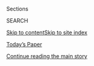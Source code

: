 <div id="app">

<div>

<div class="NYTAppHideMasthead css-1r6wvpq e1suatyy0">

<div class="section css-ui9rw0 e1suatyy2">

<div class="css-eph4ug er09x8g0">

<div class="css-6n7j50">

</div>

<span class="css-1dv1kvn">Sections</span>

<div class="css-10488qs">

<span class="css-1dv1kvn">SEARCH</span>

</div>

[Skip to content](#site-content)[Skip to site
index](#site-index)

</div>

<div class="css-10698na e1huz5gh0">

</div>

</div>

<div id="masthead-bar-one" class="section hasLinks css-15hmgas e1csuq9d3">

<div class="css-uqyvli e1csuq9d0">

</div>

<div class="css-1uqjmks e1csuq9d1">

</div>

<div class="css-9e9ivx">

[](https://myaccount.nytimes.com/auth/login?response_type=cookie&client_id=vi)

</div>

<div class="css-1bvtpon e1csuq9d2">

[Today’s Paper](https://www.nytimes.com/section/todayspaper)

</div>

</div>

</div>

</div>

<div data-aria-hidden="false">

<div id="site-content" data-role="main">

<div id="top-wrapper" class="css-15p45cc eaca97t0" type="top">

<div id="top-slug" class="css-19x0jxb eaca97t1" hidden="">

Advertisement

</div>

[Continue reading the main
story](#after-top)

<div class="ad top-wrapper" style="text-align:center;height:100%;display:block;min-height:90px">

<div id="top" class="place-ad" data-position="top" data-size-key="top">

</div>

</div>

<div id="after-top">

</div>

</div>

<div id="byline" class="section css-15h4p1b e9abtgs0">

<div class="css-1j21atc e1svk9qx1">

<div class="css-nfcc9b e1svk9qx3">

<div class="css-cnx41t">

![Portrait of Anemona
Hartocollis](https://static01.nyt.com/images/2018/06/13/multimedia/author-anemona-hartocollis/author-anemona-hartocollis-thumbLarge-v3.jpg)

</div>

<div class="css-vl9dhg e1svk9qx5">

<div class="css-1nrhkj6 e1svk9qx6">

# Anemona Hartocollis

</div>

## <span></span>

Anemona Hartocollis is a national correspondent for The New York Times,
covering higher education. She has covered [campus
protests](https://www.nytimes.com/2016/08/05/us/college-protests-alumni-donations.html)
and [black graduation
ceremonies](https://www.nytimes.com/2017/06/02/us/black-commencement-harvard.html).
She previously covered health and hospitals, writing stories about [the
death of a promising young
writer](http://www.nytimes.com/2012/07/29/nyregion/the-short-life-and-lonely-death-of-sabrina-seelig.html)
at a Brooklyn hospital, [transgender
surgery](https://www.nytimes.com/2015/06/17/nyregion/transgender-minors-gender-reassignment-surgery.html)
at a young age and [sedation in palliative
care](http://www.nytimes.com/2009/12/27/health/27sedation.html). While
covering courts, she wrote about the [fight over heiress Huguette
Clark’s
will](http://www.nytimes.com/2013/09/15/nyregion/the-two-wills-of-the-heiress-huguette-clark.html)
and the amazing [acquittal of a
man](http://www.nytimes.com/2007/01/20/nyregion/20murder.html) accused
of stabbing his wife to death. At one point, she wrote the [Coping
column](http://www.nytimes.com/2005/01/09/nyregion/thecity/when-the-foe-next-door-is-a-lot-like-you.html),
quirky tales of life in New York City. In 2015, she was sent to Greece
to cover [the financial
crisis](https://www.nytimes.com/2015/07/06/world/europe/greeks-emphatic-no-and-a-rebuke-over-austerity.html)
and ended up traveling by foot, train and bus from Idomeni, Greece, to
Denmark with the historic wave of Syrian and [other refugees crossing
Europe](https://www.nytimes.com/interactive/2015/10/22/world/europe/syrian-refugees.html)
that summer.

<span class="css-dd5dyy">More**</span>

</div>

</div>

</div>

<div>

<div id="mid1-wrapper" class="css-1mn4oms eaca97t0" type="rank">

<div id="mid1-slug" class="css-1tag3rd eaca97t1">

Advertisement

</div>

[Continue reading the main
story](#after-mid1)

<div id="mid1" class="ad mid1-wrapper" style="text-align:center;height:100%;display:block">

</div>

<div id="after-mid1">

</div>

</div>

</div>

<div class="css-185go5a e1o5byef0">

<div class="css-15cbhtu">

  - [Latest](#stream-panel)
  - <span class="css-6n7j50">Search</span>
    <div class="control">
    <div class="label-container css-1dv1kvn">
    Search
    </div>
    <div class="css-wm4t3d">
    **<span id="clear-search-input" class="css-1dv1kvn">Clear this text
    input</span>
    </div>
    </div>
    <span class="css-1iovbfw"></span>

<div id="stream-panel" class="section css-8msx5b e1jz0cab1">

<div class="css-13mho3u">

1.  
    
    <div class="css-1cp3ece">
    
    <div class="css-1l4spti">
    
    [](/2020/08/02/us/covid-college-reopening.html)
    
    <div class="css-79elbk">
    
    ![](https://static01.nyt.com/images/2020/07/31/us/00virus-collegeprep01/merlin_175178988_969779f2-30fe-46fa-bc7f-fa9c7a176a5c-thumbWide.jpg?quality=75&auto=webp&disable=upscale)
    
    </div>
    
    ## Covid Tests and Quarantines: Colleges Brace for an Uncertain Fall
    
    Colleges are racing to reconfigure dorms, expand testing programs
    and establish detailed social distancing rules. And then, what to do
    about sex?
    
    <div class="css-1nqbnmb ea5icrr0">
    
    By <span class="css-1n7hynb">Anemona Hartocollis <span>and</span>
    Shawn
    Hubler</span>
    
    </div>
    
    </div>
    
    <div class="css-1lc2l26 e1xfvim33">
    
    </div>
    
    </div>

2.  
    
    <div class="css-1cp3ece">
    
    <div class="css-1l4spti">
    
    [](/2020/07/14/us/coronavirus-international-foreign-student-visas.html)
    
    <div class="css-79elbk">
    
    ![](https://static01.nyt.com/images/2020/07/14/us/14virus-studentvisas/14virus-studentvisas-thumbWide.jpg?quality=75&auto=webp&disable=upscale)
    
    </div>
    
    ## U.S. Rescinds Plan to Strip Visas From International Students in Online Classes
    
    The Trump administration said it would no longer require foreign
    students to attend in-person classes during the coronavirus pandemic
    in order to remain in the country.
    
    <div class="css-1nqbnmb ea5icrr0">
    
    By <span class="css-1n7hynb">Miriam Jordan <span>and</span> Anemona
    Hartocollis</span>
    
    </div>
    
    </div>
    
    <div class="css-1lc2l26 e1xfvim33">
    
    </div>
    
    </div>

3.  
    
    <div class="css-1cp3ece">
    
    <div class="css-1l4spti">
    
    [](/2020/07/13/us/f1-student-visas-trump.html)
    
    <div class="css-79elbk">
    
    ![](https://static01.nyt.com/images/2020/07/13/us/13virus-studentvisas01/13virus-studentvisas01-thumbWide.jpg?quality=75&auto=webp&disable=upscale)
    
    </div>
    
    ## 17 States Sue to Block Student Visa Rules
    
    A legal battle between universities and the Trump administration
    over foreign students and online learning escalated on Monday, ahead
    of a critical federal court hearing.
    
    <div class="css-1nqbnmb ea5icrr0">
    
    By <span class="css-1n7hynb">Anemona
    Hartocollis</span>
    
    </div>
    
    </div>
    
    <div class="css-1lc2l26 e1xfvim33">
    
    </div>
    
    </div>

4.  
    
    <div class="css-1cp3ece">
    
    <div class="css-1l4spti">
    
    [](/2020/07/10/us/f1-student-visa-lawsuit.html)
    
    <div class="css-79elbk">
    
    ![](https://static01.nyt.com/images/2020/07/10/us/10VIRUS-VISAS-harvard/merlin_174372192_e50b3589-1944-48d1-8d81-0676f3bb07db-thumbWide.jpg?quality=75&auto=webp&disable=upscale)
    
    </div>
    
    ## As Universities Seek to Block Visa Rules, Trump Threatens Tax Status
    
    Harvard and M.I.T. want a court to protect foreign students taking
    online classes. After a hearing, President Trump said he was
    ordering a review of universities’ tax-exempt status.
    
    <div class="css-1nqbnmb ea5icrr0">
    
    By <span class="css-1n7hynb">Anemona Hartocollis <span>and</span>
    Miriam
    Jordan</span>
    
    </div>
    
    </div>
    
    <div class="css-1lc2l26 e1xfvim33">
    
    </div>
    
    </div>

5.  
    
    <div class="css-1cp3ece">
    
    <div class="css-1l4spti">
    
    [](/2020/07/08/us/harvard-mit-trump-ice-students.html)
    
    <div class="css-79elbk">
    
    ![](https://static01.nyt.com/images/2020/07/08/us/08virus-students/merlin_164324043_2059eb01-60ed-451b-a63f-94c5df83fb84-thumbWide.jpg?quality=75&auto=webp&disable=upscale)
    
    </div>
    
    ## Harvard and M.I.T. Sue to Stop Trump Visa Rules for Foreign Students
    
    Universities opposed a policy that would require students to take at
    least one in-person class or be denied permission to study in the
    United States.
    
    <div class="css-1nqbnmb ea5icrr0">
    
    By <span class="css-1n7hynb">Anemona Hartocollis <span>and</span>
    Miriam
    Jordan</span>
    
    </div>
    
    <div class="css-185051n">
    
    [阅读简体中文版](https://cn.nytimes.com/usa/20200709/harvard-mit-trump-ice-students/ "Read in Simplified Chinese")[閱讀繁體中文版](https://cn.nytimes.com/usa/20200709/harvard-mit-trump-ice-students/zh-hant/ "Read in Traditional Chinese")
    
    </div>
    
    </div>
    
    <div class="css-1lc2l26 e1xfvim33">
    
    </div>
    
    </div>

6.  
    
    <div class="css-1cp3ece">
    
    <div class="css-1l4spti">
    
    [](/2020/07/06/us/coronavirus-universities-colleges-reopening.html)
    
    <div class="css-79elbk">
    
    ![](https://static01.nyt.com/images/2020/07/06/us/06VIRUS-UNIVERSITIES/merlin_172952781_3cb0a600-f181-4bfe-8f35-b6f95d3a7f79-thumbWide.jpg?quality=75&auto=webp&disable=upscale)
    
    </div>
    
    ## Colleges Plan to Reopen Campuses, but for Just Some Students at a Time
    
    To provide some semblance of the campus experience during a
    pandemic, colleges say large chunks of the student body will have to
    stay away and study remotely for all or part of the year.
    
    <div class="css-1nqbnmb ea5icrr0">
    
    By <span class="css-1n7hynb">Anemona
    Hartocollis</span>
    
    </div>
    
    </div>
    
    <div class="css-1lc2l26 e1xfvim33">
    
    </div>
    
    </div>

7.  
    
    <div class="css-1cp3ece">
    
    <div class="css-1l4spti">
    
    [](/2020/07/03/us/coronavirus-college-professors.html)
    
    <div class="css-79elbk">
    
    ![](https://static01.nyt.com/images/2020/07/02/us/00virus-professors-01/00virus-professors-01-thumbWide.jpg?quality=75&auto=webp&disable=upscale)
    
    </div>
    
    ## Colleges Face Rising Revolt by Professors
    
    Most universities plan to bring students back to campus. But many of
    their teachers are concerned about joining them.
    
    <div class="css-1nqbnmb ea5icrr0">
    
    By <span class="css-1n7hynb">Anemona
    Hartocollis</span>
    
    </div>
    
    </div>
    
    <div class="css-1lc2l26 e1xfvim33">
    
    </div>
    
    </div>

8.  
    
    <div class="css-1cp3ece">
    
    <div class="css-1l4spti">
    
    [](/2020/06/22/us/coronavirus-universities-brain-drain.html)
    
    <div class="css-79elbk">
    
    ![](https://static01.nyt.com/images/2020/06/19/us/00VIRUS-WVU-campus/merlin_173623710_1be70d9c-4fdc-41e0-a5eb-0cd4d3e5ddfb-thumbWide.jpg?quality=75&auto=webp&disable=upscale)
    
    </div>
    
    ## Why Some State Universities Are Seeing an Influx
    
    The pandemic is giving a new competitive edge to states that have
    long seen their top students lured away by elite schools.
    
    <div class="css-1nqbnmb ea5icrr0">
    
    By <span class="css-1n7hynb">Anemona
    Hartocollis</span>
    
    </div>
    
    </div>
    
    <div class="css-1lc2l26 e1xfvim33">
    
    </div>
    
    </div>

9.  
    
    <div class="css-1cp3ece">
    
    <div class="css-1l4spti">
    
    [](/2020/06/02/us/at-home-sat-coronavirus.html)
    
    <div class="css-79elbk">
    
    ![](https://static01.nyt.com/images/2020/06/02/us/02VIRUS-SAT/02VIRUS-SAT-thumbWide.jpg?quality=75&auto=webp&disable=upscale)
    
    </div>
    
    ## College Board Scraps Plans for SAT at Home
    
    The organization that oversees the standardized test used for
    college admissions said the technology requirements for taking it
    remotely would be too great for some students.
    
    <div class="css-1nqbnmb ea5icrr0">
    
    By <span class="css-1n7hynb">Anemona
    Hartocollis</span>
    
    </div>
    
    </div>
    
    <div class="css-1lc2l26 e1xfvim33">
    
    </div>
    
    </div>

10. 
    
    <div class="css-1cp3ece">
    
    <div class="css-1l4spti">
    
    [](/2020/05/27/us/coronavirus-college-mental-health.html)
    
    <div class="css-79elbk">
    
    ![](https://static01.nyt.com/images/2020/05/13/us/00virus-collegestress2/00virus-collegestress2-thumbWide.jpg?quality=75&auto=webp&disable=upscale)
    
    </div>
    
    ## Scattered to the Winds, College Students Mourn Lost Semester
    
    The unpredictability of life during the pandemic has been hard on
    everyone, but it has caused particular stress for many college
    students.
    
    <div class="css-1nqbnmb ea5icrr0">
    
    By <span class="css-1n7hynb">Anemona Hartocollis</span>
    
    </div>
    
    </div>
    
    <div class="css-1lc2l26 e1xfvim33">
    
    </div>
    
    </div>

<div class="css-13mho3u">

<div class="css-1t62hi8">

<div class="css-1stvaey">

Show
More

<div>

<div style="border:0;clip:rect(0 0 0 0);height:1px;margin:-1px;overflow:hidden;white-space:nowrap;padding:0;width:1px;position:absolute" data-role="log" data-aria-live="assertive">

</div>

<div style="border:0;clip:rect(0 0 0 0);height:1px;margin:-1px;overflow:hidden;white-space:nowrap;padding:0;width:1px;position:absolute" data-role="log" data-aria-live="assertive">

</div>

<div style="border:0;clip:rect(0 0 0 0);height:1px;margin:-1px;overflow:hidden;white-space:nowrap;padding:0;width:1px;position:absolute" data-role="log" data-aria-live="polite">

</div>

<div style="border:0;clip:rect(0 0 0 0);height:1px;margin:-1px;overflow:hidden;white-space:nowrap;padding:0;width:1px;position:absolute" data-role="log" data-aria-live="polite">

</div>

</div>

</div>

</div>

</div>

</div>

<div class="css-g6hk37 supplemental">

<div id="mid2-wrapper" class="css-10wkyv7 eaca97t0" type="lede">

<div id="mid2-slug" class="css-1tag3rd eaca97t1">

Advertisement

</div>

[Continue reading the main
story](#after-mid2)

<div id="mid2" class="ad mid2-wrapper" style="text-align:center;height:100%;display:block;min-height:250px">

</div>

<div id="after-mid2">

</div>

</div>

## Follow Elsewhere

<div class="module-body">

  - [**<span data-aria-hidden="true">anemonanyc</span><span class="css-1dv1kvn">twitter
    page for anemonanyc</span>](https://twitter.com/anemonanyc)

</div>

## Feedback? Questions?

<div class="css-hftqp3">

Include your name, the article headline, and your message.

</div>

Email Author

</div>

</div>

</div>

</div>

</div>

</div>

## Site Index

<div>

</div>

## Site Information Navigation

  - [© <span>2020</span> <span>The New York Times
    Company</span>](https://help.nytimes.com/hc/en-us/articles/115014792127-Copyright-notice)

<!-- end list -->

  - [NYTCo](https://www.nytco.com/)
  - [Contact
    Us](https://help.nytimes.com/hc/en-us/articles/115015385887-Contact-Us)
  - [Work with us](https://www.nytco.com/careers/)
  - [Advertise](https://nytmediakit.com/)
  - [T Brand Studio](http://www.tbrandstudio.com/)
  - [Your Ad
    Choices](https://www.nytimes.com/privacy/cookie-policy#how-do-i-manage-trackers)
  - [Privacy](https://www.nytimes.com/privacy)
  - [Terms of
    Service](https://help.nytimes.com/hc/en-us/articles/115014893428-Terms-of-service)
  - [Terms of
    Sale](https://help.nytimes.com/hc/en-us/articles/115014893968-Terms-of-sale)
  - [Site
    Map](https://spiderbites.nytimes.com)
  - [Help](https://help.nytimes.com/hc/en-us)
  - [Subscriptions](https://www.nytimes.com/subscription?campaignId=37WXW)

</div>

</div>
